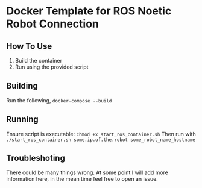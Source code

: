 # Docker Template for ROS Noetic Robot Connection


## How To Use

1. Build the container
2. Run using the provided script

## Building

Run the following, `docker-compose --build`

## Running

Ensure script is executable: `chmod +x start_ros_container.sh`
Then run with `./start_ros_container.sh some.ip.of.the.robot some_robot_name_hostname`

## Troubleshoting

There could be many things wrong. At some point I will add more information here, in the mean time feel free to open an issue.

